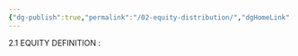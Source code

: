 ```yaml
---
{"dg-publish":true,"permalink":"/02-equity-distribution/","dgHomeLink":false,"dgPassFrontmatter":false}
---
```



2.1 EQUITY DEFINITION : 